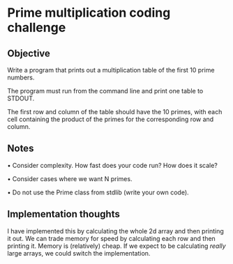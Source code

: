 Prime multiplication coding challenge
=====================================

Objective
---------

Write a program that prints out a multiplication table of the first 10 prime
numbers.

The program must run from the command line and print one table to STDOUT.

The first row and column of the table should have the 10 primes, with
each cell containing the product of the primes for the corresponding row and column.

Notes
-----

• Consider complexity. How fast does your code run? How does it scale?

• Consider cases where we want N primes.

• Do not use the Prime class from stdlib (write your own code).


Implementation thoughts
-----------------------

I have implemented this by calculating the whole 2d array and then printing it
out. We can trade memory for speed by calculating each row and then printing
it. Memory is (relatively) cheap. If we expect to be calculating *really* large
arrays, we could switch the implementation.
